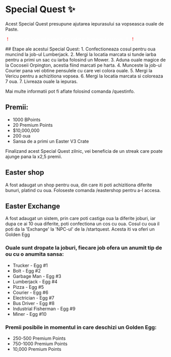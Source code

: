 # Special Quest ✨

Acest Special Quest presupune ajutarea iepurasului sa vopseasca ouale de Paste.

<p style="color: white;">
        (<span style="color: red;">!</span>)
        Quest-ul Special poate fi completat incepand cu nivel <b>3</b>.
        (<span style="color: red;">!</span>)
</p>
## Etape ale acestui Special Quest:
1. Confectioneaza cosul pentru oua muncind la job-ul Lumberjack.
2. Mergi la locatia marcata si tunde iarba pentru a primi un sac cu iarba folosind un Mower.
3. Aduna ouale magice de la Cocoseii Orpington, acestia fiind marcati pe harta.
4. Munceste la job-ul Courier pana vei obtine pensulele cu care vei colora ouale.
5. Mergi la Vericu pentru a achizitiona vopsea.
6. Mergi la locatia marcata si coloreaza 7 oua.
7. Livreaza ouale la iepuras.

Mai multe informatii pot fi aflate folosind comanda /questinfo.

## Premii:
- 1000 BPoints
- 20 Premium Points
- $10,000,000
- 200 oua
- Sansa de a primi un Easter V3 Crate

Finalizand acest Special Quest zilnic, vei beneficia de un streak care poate ajunge pana la x2,5 premii.


## Easter shop
A fost adaugat un shop pentru oua, din care iti poti achizitiona diferite bunuri, platind cu oua. Foloseste comanda /eastershop pentru a-l accesa.


## Easter Exchange
A fost adaugat un sistem, prin care poti castiga oua la diferite joburi, iar dupa ce ai 10 oua diferite, poti confectiona un cos cu oua. Cosul cu oua il poti da la 'Exchange' la 'NPC-ul' de la /startquest. Acesta iti va oferi un Golden Egg

### Ouale sunt dropate la joburi, fiecare job ofera un anumit tip de ou cu o anumita sansa:
- Trucker - Egg #1
- Bolt - Egg #2
- Garbage Man - Egg #3
- Lumberjack - Egg #4
- Pizza - Egg #5
- Courier - Egg #6
- Electrician - Egg #7
- Bus Driver - Egg #8
- Industrial Fisherman - Egg #9
- Miner - Egg #10

### Premii posibile in momentul in care deschizi un Golden Egg:
- 250-500 Premium Points
- 750-1000 Premium Points
- 10,000 Premium Points
